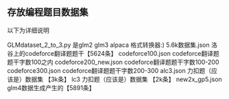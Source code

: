 ## 存放编程题目数据集 ##
以下为详细说明

GLMdataset_2_to_3.py  是glm2 glm3 alpaca 格式转换器:)
5.6k数据集.json  洛谷上的codeforce翻译题题干【5624条】
codeforce100.json  codeforce翻译题题干字数100之内
codeforce200_new.json  codeforce翻译题题干字数100-200
codeforce300.json  codeforce翻译题题干字数200-300
alc3.json  力扣题（应该是）数据集 【3k条】
lc3 力扣题（应该是）数据集 【2k条】
new2x_gp5.json  glm4数据生成产生的【5891条】
